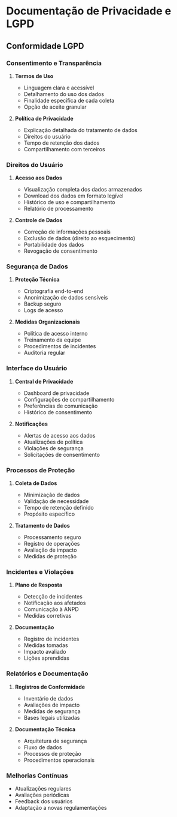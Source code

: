 # Documentação de Privacidade e LGPD

## Conformidade LGPD

### Consentimento e Transparência
1. **Termos de Uso**
   - Linguagem clara e acessível
   - Detalhamento do uso dos dados
   - Finalidade específica de cada coleta
   - Opção de aceite granular

2. **Política de Privacidade**
   - Explicação detalhada do tratamento de dados
   - Direitos do usuário
   - Tempo de retenção dos dados
   - Compartilhamento com terceiros

### Direitos do Usuário
1. **Acesso aos Dados**
   - Visualização completa dos dados armazenados
   - Download dos dados em formato legível
   - Histórico de uso e compartilhamento
   - Relatório de processamento

2. **Controle de Dados**
   - Correção de informações pessoais
   - Exclusão de dados (direito ao esquecimento)
   - Portabilidade dos dados
   - Revogação de consentimento

### Segurança de Dados
1. **Proteção Técnica**
   - Criptografia end-to-end
   - Anonimização de dados sensíveis
   - Backup seguro
   - Logs de acesso

2. **Medidas Organizacionais**
   - Política de acesso interno
   - Treinamento da equipe
   - Procedimentos de incidentes
   - Auditoria regular

### Interface do Usuário
1. **Central de Privacidade**
   - Dashboard de privacidade
   - Configurações de compartilhamento
   - Preferências de comunicação
   - Histórico de consentimento

2. **Notificações**
   - Alertas de acesso aos dados
   - Atualizações de política
   - Violações de segurança
   - Solicitações de consentimento

### Processos de Proteção
1. **Coleta de Dados**
   - Minimização de dados
   - Validação de necessidade
   - Tempo de retenção definido
   - Propósito específico

2. **Tratamento de Dados**
   - Processamento seguro
   - Registro de operações
   - Avaliação de impacto
   - Medidas de proteção

### Incidentes e Violações
1. **Plano de Resposta**
   - Detecção de incidentes
   - Notificação aos afetados
   - Comunicação à ANPD
   - Medidas corretivas

2. **Documentação**
   - Registro de incidentes
   - Medidas tomadas
   - Impacto avaliado
   - Lições aprendidas

### Relatórios e Documentação
1. **Registros de Conformidade**
   - Inventário de dados
   - Avaliações de impacto
   - Medidas de segurança
   - Bases legais utilizadas

2. **Documentação Técnica**
   - Arquitetura de segurança
   - Fluxo de dados
   - Processos de proteção
   - Procedimentos operacionais

### Melhorias Contínuas
- Atualizações regulares
- Avaliações periódicas
- Feedback dos usuários
- Adaptação a novas regulamentações 